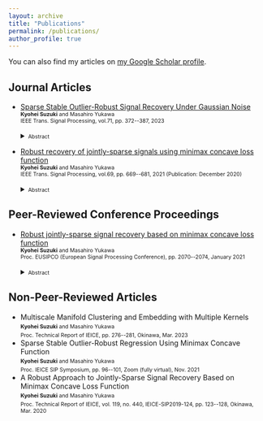 ```yaml
---
layout: archive
title: "Publications"
permalink: /publications/
author_profile: true
---
```


<!-- {% if author.googlescholar %}
  You can also find my articles on <u><a href="{{author.googlescholar}}">my Google Scholar profile</a>.</u>
{% endif %} -->

<!-- {% include base_path %}

{% for post in site.publications reversed %}
  {% include archive-single.html %}
{% endfor %} -->

You can also find my articles on [my Google Scholar profile](https://scholar.google.com/citations?user=ziuCr6QAAAAJ&hl=en&oi=ao).


## Journal Articles
- [Sparse Stable Outlier-Robust Signal Recovery Under Gaussian Noise](https://ieeexplore.ieee.org/document/10041941) <br>
  <span style="font-size:75%"><b>Kyohei Suzuki</b> and Masahiro Yukawa</span> <br>
  <span style="font-size:75%">IEEE Trans. Signal Processing, vol.71, pp. 372--387, 2023</span> <br>
  <details>
    <summary><span style="font-size:75%">Abstract</span></summary>

      This paper presents a novel framework for sparse robust signal recovery integrating the sparse recovery using the minimax concave (MC) penalty and robust regression called sparse outlier-robust regression (SORR) using the MC loss. While the proposed approach is highly robust against huge outliers, the sparseness of estimates can be controlled by taking into consideration a tradeoff between sparseness and robustness. To accommodate the prior information about additive Gaussian noise and outliers, an auxiliary vector to model the noise is introduced. The remarkable robustness and stability come from the use of the MC loss and the squared ℓ2 penalty of the noise vector, respectively. In addition, the simultaneous use of the MC and squared ℓ2 penalties of the coefficient vector leads to a certain remarkable grouping effect. The necessary and sufficient conditions for convexity of the smooth part of the cost are derived under a certain nonempty-interior assumption via the product space formulation using the linearly-involved Moreau-enhanced-over-subspace (LiMES) framework. The efficacy of the proposed method is demonstrated by simulations in its application to speech denoising under highly noisy environments as well as to toy problems.
  </details>

- [Robust recovery of jointly-sparse signals using minimax concave loss function](https://ieeexplore.ieee.org/document/9296314) <br>
  <span style="font-size:75%"><b>Kyohei Suzuki</b> and Masahiro Yukawa</span> <br>
  <span style="font-size:75%">IEEE Trans. Signal Processing, vol.69, pp. 669--681, 2021 (Publication: December 2020)</span> <br>
  <details>
    <summary><span style="font-size:75%">Abstract</span></summary>

      We propose a robust approach to recovering jointly sparse signals in the presence of outliers. The robust recovery task is cast as a convex optimization problem involving a minimax concave loss function (which is weakly convex) and a strongly convex regularizer (which ensures the overall convexity). The use of the nonconvex loss makes the problem difficult to solve directly by the convex optimization methods even with the well-established firm shrinkage. We circumvent this difficulty by reformulating the problem via the Moreau decomposition so that the objective function becomes a sum of convex functions that can be minimized by the primal-dual splitting method. The parameter designs/ranges for the present specific case are derived to ensure the convergence. We demonstrate the remarkable robustness of the proposed approach against outliers by extensive simulations to the application of multi-lead electrocardiogram as well as synthetic data.
  </details>

## Peer-Reviewed Conference Proceedings
- [Robust jointly-sparse signal recovery based on minimax concave loss function](https://ieeexplore.ieee.org/document/9287635) <br>
  <span style="font-size:75%"><b>Kyohei Suzuki</b> and Masahiro Yukawa</span> <br>
  <span style="font-size:75%">Proc. EUSIPCO (European Signal Processing Conference), pp. 2070--2074, January 2021</span> <br>
  <details>
    <summary><span style="font-size:75%">Abstract</span></summary>

      We propose a robust approach to recovering the jointly-sparse signals in the presence of outliers. We formulate the recovering task as a minimization problem involving three terms: (i) the minimax concave (MC) loss function, (ii) the MC penalty function, and (iii) the squared Frobenius norm. The MC-based loss and penalty functions enhance robustness and group sparsity, respectively, while the squared Frobenius norm induces the convexity. The problem is solved, via reformulation, by the primal-dual splitting method, for which the convergence condition is derived. Numerical examples show that the proposed approach enjoys remarkable outlier robustness.
  </details>

## Non-Peer-Reviewed Articles
* Multiscale Manifold Clustering and Embedding with Multiple Kernels <br>
  <span style="font-size:75%"><b>Kyohei Suzuki</b> and Masahiro Yukawa</span> <br>
  <span style="font-size:75%">Proc. Technical Report of IEICE, pp. 276--281, Okinawa, Mar. 2023</span> <br>
* Sparse Stable Outlier-Robust Regression Using Minimax Concave Function <br>
  <span style="font-size:75%"><b>Kyohei Suzuki</b> and Masahiro Yukawa</span> <br>
  <span style="font-size:75%">Proc. IEICE SIP Symposium, pp. 96--101, Zoom (fully virtual), Nov. 2021</span> <br>
* A Robust Approach to Jointly-Sparse Signal Recovery Based on Minimax Concave Loss Function <br>
  <span style="font-size:75%"><b>Kyohei Suzuki</b> and Masahiro Yukawa</span> <br>
  <span style="font-size:75%">Proc. Technical Report of IEICE, vol. 119, no. 440, IEICE-SIP2019-124, pp. 123--128, Okinawa, Mar. 2020</span> <br>
